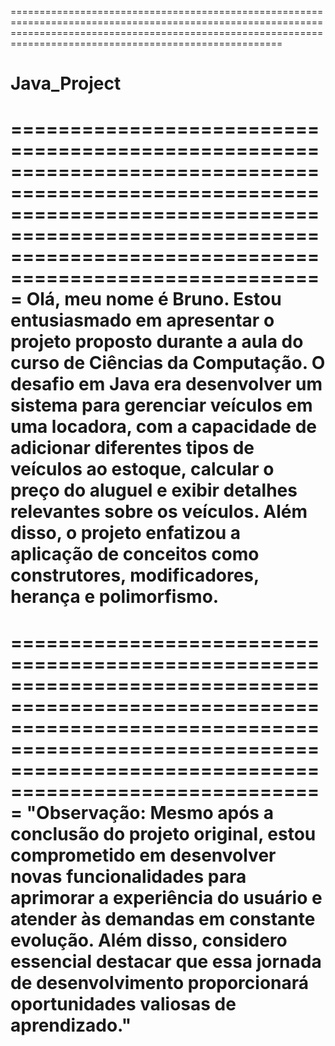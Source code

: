 =================================================================================================================================================================================================================
# Java_Project
=================================================================================================================================================================================================================
Olá, meu nome é Bruno. Estou entusiasmado em apresentar o projeto proposto durante a aula do curso de Ciências da Computação. O desafio em Java era desenvolver um sistema para gerenciar veículos em uma locadora, com a capacidade de adicionar diferentes tipos de veículos ao estoque, calcular o preço do aluguel e exibir detalhes relevantes sobre os veículos. Além disso, o projeto enfatizou a aplicação de conceitos como construtores, modificadores, herança e polimorfismo.
=================================================================================================================================================================================================================

=================================================================================================================================================================================================================
"Observação: Mesmo após a conclusão do projeto original, estou comprometido em desenvolver novas funcionalidades para aprimorar a experiência do usuário e atender às demandas em constante evolução. Além disso, considero essencial destacar que essa jornada de desenvolvimento proporcionará oportunidades valiosas de aprendizado."
=================================================================================================================================================================================================================










